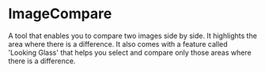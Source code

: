 # ImageCompare
A tool that enables you to compare two images side by side. It highlights the area where there is a difference. It also comes with a feature called 'Looking Glass' that helps you select and compare only those areas where there is a difference. 
